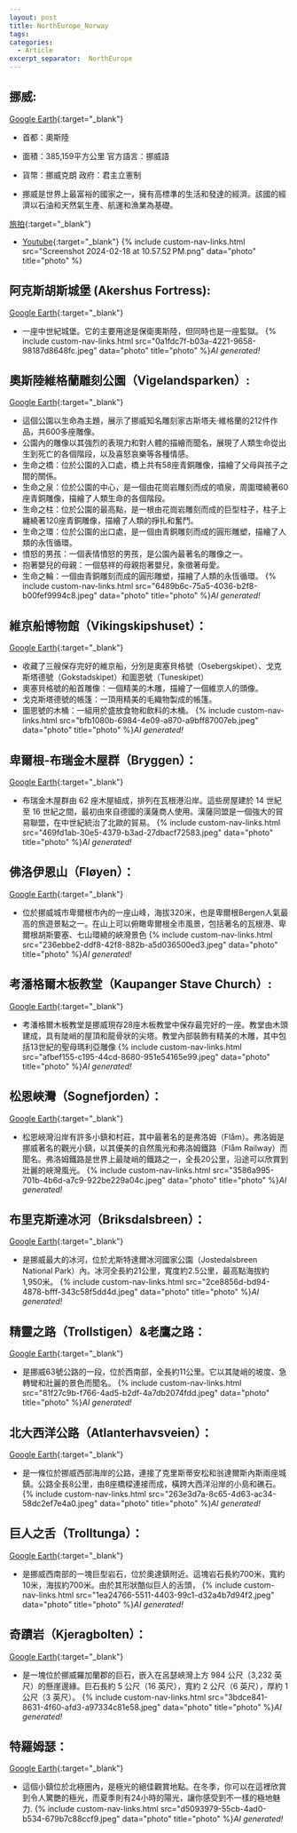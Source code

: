 ```yaml
---
layout: post
title: NorthEurope_Norway
tags: 
categories:
  - Article
excerpt_separator:  NorthEurope
---
```

## 挪威: 
[Google Earth](https://earth.google.com/web/search/%e6%8c%aa%e5%a8%81/@64.54932991,17.70297429,531.70692783a,2045249.92022149d,35y,0h,0t,0r/ "google"){:target="_blank"} 
- 首都：奧斯陸 

- 面積：385,159平方公里 官方語言：挪威語 

- 貨幣：挪威克朗 政府：君主立憲制 

- 挪威是世界上最富裕的國家之一，擁有高標準的生活和發達的經濟。該國的經濟以石油和天然氣生產、航運和漁業為基礎。 

[旅拍](https://www.travphotos.com/travel/detail.jsp?id=52059454 "google"){:target="_blank"} 
- [Youtube](https://youtu.be/tVmYwJ6lid4?si=9wIdpl-OVMZXBGxc "YT"){:target="_blank"} 
{% include custom-nav-links.html src="Screenshot 2024-02-18 at 10.57.52 PM.png" data="photo" title="photo" %} 

## 阿克斯胡斯城堡 (Akershus Fortress):
[Google Earth](hhttps://earth.google.com/web/@59.90607249,10.73685266,24.86688887a,1723.38263817d,35y,-42.01154935h,56.00731966t,0r/ "google"){:target="_blank"} 
- 一座中世紀城堡。它的主要用途是保衛奧斯陸，但同時也是一座監獄。 
{% include custom-nav-links.html src="0a1fdc7f-b03a-4221-9658-98187d8648fc.jpeg" data="photo" title="photo" %}*AI generated!* 

## 奧斯陸維格蘭雕刻公園（Vigelandsparken）:
[Google Earth](https://earth.google.com/web/search/Vigelandsparken/@59.927029,10.700865,36.27825318a,1864.21844666d,35y,-42.01176359h,56.01018688t,-0r/ "google"){:target="_blank"} 
- 這個公園以生命為主題，展示了挪威知名雕刻家古斯塔夫·維格蘭的212件作品，共600多座雕像。
- 公園內的雕像以其強烈的表現力和對人體的描繪而聞名，展現了人類生命從出生到死亡的各個階段，以及喜怒哀樂等各種情感。
- 生命之橋：位於公園的入口處，橋上共有58座青銅雕像，描繪了父母與孩子之間的關係。
- 生命之泉：位於公園的中心，是一個由花崗岩雕刻而成的噴泉，周圍環繞著60座青銅雕像，描繪了人類生命的各個階段。
- 生命之柱：位於公園的最高點，是一根由花崗岩雕刻而成的巨型柱子，柱子上纏繞著120座青銅雕像，描繪了人類的掙扎和奮鬥。
- 生命之環：位於公園的出口處，是一個由青銅雕刻而成的圓形雕塑，描繪了人類的永恆循環。
- 憤怒的男孩：一個表情憤怒的男孩，是公園內最著名的雕像之一。
- 抱著嬰兒的母親：一個慈祥的母親抱著嬰兒，象徵著母愛。
- 生命之輪：一個由青銅雕刻而成的圓形雕塑，描繪了人類的永恆循環。
{% include custom-nav-links.html src="6489b6c-75a5-4036-b2f8-b00fef9994c8.jpeg" data="photo" title="photo" %}*AI generated!* 


##  維京船博物館（Vikingskipshuset）：
[Google Earth](https://earth.google.com/web/@59.90480198,10.68466396,30.57502938a,1293.60245287d,35y,-42.00684328h,56.00593056t,-0r "google"){:target="_blank"} 
- 收藏了三艘保存完好的維京船，分別是奧塞貝格號（Osebergskipet）、戈克斯塔德號（Gokstadskipet）和圖恩號（Tuneskipet）
- 奧塞貝格號的船首雕像：一個精美的木雕，描繪了一個維京人的頭像。
- 戈克斯塔德號的帳篷：一頂用精美的毛織物製成的帳篷。
- 圖恩號的木桶：一組用於盛放食物和飲料的木桶。
{% include custom-nav-links.html src="bfb1080b-6984-4e09-a870-a9bff87007eb.jpeg" data="photo" title="photo" %}*AI generated!* 

## 卑爾根-布瑞金木屋群（Bryggen）：
[Google Earth](https://earth.google.com/web/@60.39866603,5.32331033,22.64722985a,838.52428871d,35y,-4.16603249h,71.63704164t,-0r/ "google"){:target="_blank"} 
- 布瑞金木屋群由 62 座木屋組成，排列在瓦根港沿岸。這些房屋建於 14 世紀至 16 世紀之間，最初由來自德國的漢薩商人使用。漢薩同盟是一個強大的貿易聯盟，在中世紀統治了北歐的貿易。
{% include custom-nav-links.html src="469fd1ab-30e5-4379-b3ad-27dbacf72583.jpeg" data="photo" title="photo" %}*AI generated!* 

## 佛洛伊恩山（Fløyen）：
[Google Earth](https://earth.google.com/web/@60.3982505,5.3458519,392.20633117a,2331.86696465d,35y,-42h,56t,0r/ "google"){:target="_blank"} 
- 位於挪威城市卑爾根市內的一座山峰，海拔320米，也是卑爾根Bergen人氣最高的旅遊景點之一。在山上可以俯瞰卑爾根全市風景，包括著名的瓦根港、卑爾根胡斯要塞、七山環繞的峽灣景色
{% include custom-nav-links.html src="236ebbe2-ddf8-42f8-882b-a5d036500ed3.jpeg" data="photo" title="photo" %}*AI generated!* 

## 考潘格爾木板教堂（Kaupanger Stave Church）:
[Google Earth](https://earth.google.com/web/@61.18390361,7.23392281,39.42847403a,440.5858139d,35y,-54.95186321h,45.15012437t,0r/ "google"){:target="_blank"} 
- 考潘格爾木板教堂是挪威現存28座木板教堂中保存最完好的一座。教堂由木頭建成，具有陡峭的屋頂和龍骨狀的尖塔。教堂內部裝飾有精美的木雕，其中包括13世紀的聖母瑪利亞雕像
{% include custom-nav-links.html src="afbef155-c195-44cd-8680-951e54165e99.jpeg" data="photo" title="photo" %}*AI generated!* 

## 松恩峽灣（Sognefjorden）：
[Google Earth](https://earth.google.com/web/@61.16771719,6.54358332,20.46675686a,47080.29489642d,34.99989087y,10.73810245h,49.06352317t,360r/ "google"){:target="_blank"} 
- 松恩峽灣沿岸有許多小鎮和村莊，其中最著名的是弗洛姆（Flåm）。弗洛姆是挪威著名的觀光小鎮，以其優美的自然風光和弗洛姆鐵路（Flåm Railway）而聞名。弗洛姆鐵路是世界上最陡峭的鐵路之一，全長20公里，沿途可以欣賞到壯麗的峽灣風光。
{% include custom-nav-links.html src="3586a995-701b-4b6d-a7c9-922be229a04c.jpeg" data="photo" title="photo" %}*AI generated!* 

## 布里克斯達冰河（Briksdalsbreen）：
[Google Earth](https://earth.google.com/web/@61.67042683,6.8198431,179.50901387a,10768.11908324d,35y,56.7226928h,48.55081044t,0r/ "google"){:target="_blank"} 
- 是挪威最大的冰河，位於尤斯特達爾冰河國家公園（Jostedalsbreen National Park）內。冰河全長約21公里，寬度約2.5公里，最高點海拔約1,950米。
{% include custom-nav-links.html src="2ce8856d-bd94-4878-bfff-343c58f5dd4d.jpeg" data="photo" title="photo" %}*AI generated!* 

## 精靈之路（Trollstigen）&老鷹之路：
[Google Earth](https://earth.google.com/web/@62.46012564,7.67003969,556.12036375a,2600.16711724d,35y,-42.02048325h,56.01597659t,-0r/ "google"){:target="_blank"} 
- 是挪威63號公路的一段，位於西南部，全長約11公里。它以其陡峭的坡度、急轉彎和壯麗的景色而聞名。
{% include custom-nav-links.html src="81f27c9b-f766-4ad5-b2df-4a7db2074fdd.jpeg" data="photo" title="photo" %}*AI generated!* 


## 北大西洋公路（Atlanterhavsveien）：
[Google Earth](https://earth.google.com/web/@63.0166848,7.35344084,0.97464254a,4907.43167997d,35y,74.65764161h,68.83571026t,0r "google"){:target="_blank"} 
- 是一條位於挪威西部海岸的公路，連接了克里斯蒂安松和翁達爾斯內斯兩座城鎮。公路全長8公里，由8座橋樑連接而成，橫跨大西洋沿岸的小島和礁石。
{% include custom-nav-links.html src="263e3d7a-8c65-4d63-ac34-58dc2ef7e4a0.jpeg" data="photo" title="photo" %}*AI generated!* 


## 巨人之舌（Trolltunga）：
[Google Earth](https://earth.google.com/web/@60.1332179,6.7545835,1178.18127512a,494.52248625d,35y,-42h,56t,0r/ "google"){:target="_blank"} 
- 是挪威西南部的一塊巨型岩石，位於奧達鎮附近。這塊岩石長約700米，寬約10米，海拔約700米。由於其形狀酷似巨人的舌頭，
{% include custom-nav-links.html src="1ea24766-5511-4403-99c1-d32a4b7d94f2.jpeg" data="photo" title="photo" %}*AI generated!* 

## 奇蹟岩（Kjeragbolten）：
[Google Earth](https://earth.google.com/web/@59.04320615,6.55895027,0.4a,2000d,35y,-42h,56t,0r/ "google"){:target="_blank"} 
- 是一塊位於挪威羅加蘭郡的巨石，嵌入在呂瑟峽灣上方 984 公尺（3,232 英尺）的懸崖邊緣。巨石長約 5 公尺（16 英尺），寬約 2 公尺（6 英尺），厚約 1 公尺（3 英尺）。
{% include custom-nav-links.html src="3bdce841-8631-4f60-afd3-a97334c81e58.jpeg" data="photo" title="photo" %}*AI generated!* 


## 特羅姆瑟：
[Google Earth](https://earth.google.com/web/@69.65666771,18.92217664,91.39266165a,7850.41904019d,35y,-42.08762896h,56.0436105t,0r/  "google"){:target="_blank"} 
- 這個小鎮位於北極圈內，是極光的絕佳觀賞地點。在冬季，你可以在這裡欣賞到令人驚艷的極光，而夏季則有24小時的陽光，讓你感受到不一樣的極地魅力.
{% include custom-nav-links.html src="d5093979-55cb-4ad0-b534-679b7c88ccf9.jpeg" data="photo" title="photo" %}*AI generated!* 












